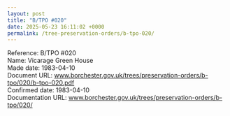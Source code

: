```yaml
---
layout: post
title: "B/TPO #020"
date: 2025-05-23 16:11:02 +0000
permalink: /tree-preservation-orders/b-tpo-020/
---
```


Reference:	B/TPO #020 <br/>
Name: Vicarage Green House<br/>
Made date: 1983-04-10<br/>
Document URL: www.borchester.gov.uk/trees/preservation-orders/b-tpo/020/b-tpo-020.pdf<br/>
Confirmed date: 1983-04-10<br/>
Documentation URL: www.borchester.gov.uk/trees/preservation-orders/b-tpo/020/<br/>
